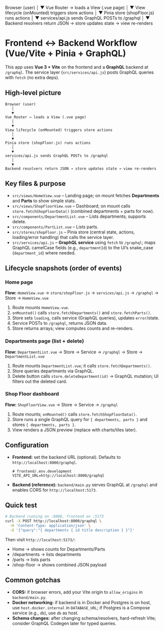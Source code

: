 Browser (user)
   │
   ▼
Vue Router → loads a View (.vue page)
   │
   ▼
View lifecycle (onMounted) triggers store actions
   │
   ▼
Pinia store (shopFloor.js) runs actions
   │
   ▼
services/api.js sends GraphQL POSTs to /graphql
   │
   ▼
Backend resolvers return JSON → store updates state → view re-renders
# Frontend ↔ Backend Workflow (Vue/Vite + Pinia + GraphQL)

This app uses **Vue 3 + Vite** on the frontend and a **GraphQL** backend at `/graphql`. The service layer (`src/services/api.js`) posts GraphQL queries with `fetch` (no extra deps).

## High‑level picture
```
Browser (user)
   │
   ▼
Vue Router → loads a View (.vue page)
   │
   ▼
View lifecycle (onMounted) triggers store actions
   │
   ▼
Pinia store (shopFloor.js) runs actions
   │
   ▼
services/api.js sends GraphQL POSTs to /graphql
   │
   ▼
Backend resolvers return JSON → store updates state → view re-renders
```

## Key files & purpose
- `src/views/HomeView.vue` – Landing page; on mount fetches **Departments** and **Parts** to show simple stats.
- `src/views/ShopFloorView.vue` – Dashboard; on mount calls `store.fetchShopFloorData()` (combined departments + parts for now).
- `src/components/DepartmentList.vue` – Lists departments; supports delete.
- `src/components/PartList.vue` – Lists parts.
- `src/stores/shopFloor.js` – Pinia store (central state, actions, loading/error handling) that calls the service layer.
- `src/services/api.js` – **GraphQL service** using `fetch` to `/graphql`; maps GraphQL camelCase fields (e.g., `departmentId`) to the UI’s snake_case (`department_id`) where needed.

## Lifecycle snapshots (order of events)

### Home page
**Flow:** `HomeView.vue` → `store/shopFloor.js` → `services/api.js` → `/graphql` → Store → `HomeView.vue`
1. Route mounts `HomeView.vue`.
2. `onMounted()` calls `store.fetchDepartments()` and `store.fetchParts()`.
3. Store sets `loading`, calls service (GraphQL queries), updates `error`/state.
4. Service POSTs to `/graphql`, returns JSON data.
5. Store returns arrays; view computes counts and re-renders.

### Departments page (list + delete)
**Flow:** `DepartmentList.vue` → Store → Service → `/graphql` → Store → `DepartmentList.vue`
1. Route mounts `DepartmentList.vue`; it calls `store.fetchDepartments()`.
2. Store queries departments via GraphQL.
3. Delete button calls `store.deleteDepartment(id)` → GraphQL mutation; UI filters out the deleted card.

### Shop Floor dashboard
**Flow:** `ShopFloorView.vue` → Store → Service → `/graphql`
1. Route mounts; `onMounted()` calls `store.fetchShopFloorData()`.
2. Store runs a single GraphQL query for `{ departments, parts }` and stores `{ departments, parts }`.
3. View renders a JSON preview (replace with charts/tiles later).

## Configuration
- **Frontend:** set the backend URL (optional). Defaults to `http://localhost:8000/graphql`.
  ```env
  # frontend/.env.development
  VITE_API_URL=http://localhost:8000/graphql
  ```
- **Backend (reference):** `backend/main.py` serves GraphQL at `/graphql` and enables CORS for `http://localhost:5173`.

## Quick test
```bash
# Backend running on :8000, frontend on :5173
curl -X POST http://localhost:8000/graphql \
  -H 'Content-Type: application/json' \
  -d '{"query":"{ departments { id title description } }"}'
```
Then visit `http://localhost:5173/`:
- Home → shows counts for Departments/Parts
- /departments → lists departments
- /parts → lists parts
- /shop-floor → shows combined JSON payload

## Common gotchas
- **CORS:** if browser errors, add your Vite origin to `allow_origins` in `backend/main.py`.
- **Docker networking:** if backend is in Docker and Postgres is on host, use `host.docker.internal` in `DATABASE_URL`; if Postgres is a Compose service (e.g., `db`), use `db` as host.
- **Schema changes:** after changing schema/resolvers, hard-refresh Vite; consider GraphQL Codegen later for typed queries.



<!--
## Next Steps (Roadmap)

1. Bring the DB up & migrate
   - Ensure role/db exist:
     CREATE ROLE shopfloor_user WITH LOGIN PASSWORD 'sf_password';
     CREATE DATABASE shopfloor_db OWNER shopfloor_user;
     ALTER SCHEMA public OWNER TO shopfloor_user;
   - Run from backend/:
     alembic revision --autogenerate -m "initial schema"
     alembic upgrade head

2. Run both apps & sanity-check
   - Backend: uvicorn backend.main:app --reload --port 8000
   - Frontend: npm run dev (with VITE_API_URL=http://localhost:8000/graphql)
   - Visit /, /departments, /parts, /shop-floor

3. Wire basic create flows in the UI
   - Add “Create Department” form → createDepartment mutation
   - Add “Create Part” form → createPart mutation

4. Stabilize environments
   - Keep frontend VITE_API_URL in .env.*
   - Backend .env: adjust host if Dockerized PG

5. Lock CORS & ports
   - Extend allow_origins in backend/main.py for other dev/prod domains

6. Add minimal tests
   - Backend: pytest for GraphQL CRUD
   - Frontend: smoke tests for store actions

7. Nice-to-haves
   - Pagination/filtering in queries
   - UI error surface (toast/banner)
   - Seed script for demo data

8. Container & compose (deployment prep)
   - docker-compose.yml with backend, frontend, db
   - DATABASE_URL uses host db service
-->